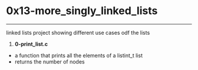 # 0x13-more_singly_linked_lists

---

linked lists project showing different use cases odf the lists

1. **0-print_list.c**
- a function that prints all the elements of a listint_t list
- returns the number of nodes
